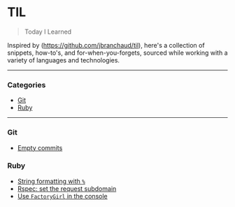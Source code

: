 # TIL

> Today I Learned

Inspired by (https://github.com/jbranchaud/til), here's a collection of
snippets, how-to's, and for-when-you-forgets, sourced while working with
a variety of languages and technologies.

---

### Categories

* [Git](#git)
* [Ruby](#ruby)

---

### Git

- [Empty commits](git/empty-commits.md)

### Ruby

- [String formatting with `%`](ruby/string-format-with-modulo.md)
- [Rspec: set the request subdomain](ruby/rspec-set-subdomain.md)
- [Use `FactoryGirl` in the console](ruby/factory-girl-console.md)
